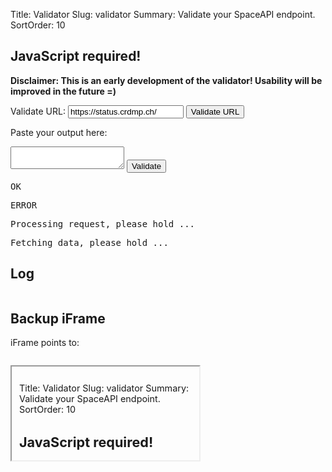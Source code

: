 Title: Validator
Slug: validator
Summary: Validate your SpaceAPI endpoint.
SortOrder: 10

<noscript>
  <h2>JavaScript required!</h2>
</noscript>

<strong>Disclaimer: This is an early development of the validator! Usability will be improved in the future =)</strong>

<form>
  <p>
    Validate URL:
    <input id="input_url" type="url" value="https://status.crdmp.ch/" />
    <input id="submit_validate_url" type="submit" value="Validate URL" />
  </p>

  <p>Paste your output here:</p>
  <textarea id="validator_content"></textarea>
  <input id="submit_validate" type="submit" value="Validate">
</form>

<div id="banner">
  <pre id="OK">OK</pre>
  <pre id="ERROR">ERROR</pre>
  <pre id="processing">Processing request, please hold ...</pre>
  <pre id="fetching">Fetching data, please hold ...</pre>
</div>

<div>
  <h2>Log</h2>
  <pre id="log"></pre>
</div>

<div id="backup_iframe">
  <h2>Backup iFrame</h2>
  <p>iFrame points to: <pre></pre></p>
  <iframe src="#">This is the backup iFrame</iframe>
</div>

<script>
(function() {
var css = document.createElement('link');
css.rel = 'stylesheet';
css.type = 'text/css';
css.href = '/theme/css/validator.css';
document.head.appendChild(css);
})();
</script>
<script src="/js/validator.js"></script>

